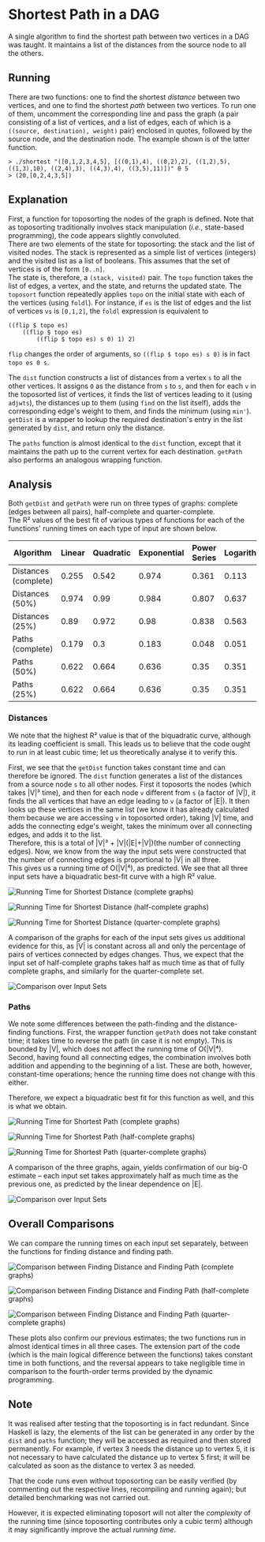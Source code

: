 # Shortest Path in a DAG
A single algorithm to find the shortest path between two vertices in a DAG was taught. It maintains a list of the distances from the source node to all the others.

## Running
There are two functions: one to find the shortest *distance* between two vertices, and one to find the shortest *path* between two vertices. To run one of them, uncomment the corresponding line and pass the graph (a pair consisting of a list of vertices, and a list of edges, each of which is a `((source, destination), weight)` pair) enclosed in quotes, followed by the source node, and the destination node. The example shown is of the latter function.
```
> ./shortest "([0,1,2,3,4,5], [((0,1),4), ((0,2),2), ((1,2),5), ((1,3),10), ((2,4),3), ((4,3),4), ((3,5),11)])" 0 5
> (20,[0,2,4,3,5])
```

## Explanation
First, a function for toposorting the nodes of the graph is defined. Note that as toposorting traditionally involves stack manipulation (*i.e.*, state-based programming), the code appears slightly convoluted.  
There are two elements of the state for toposorting: the stack and the list of visited nodes. The stack is represented as a simple list of vertices (integers) and the visited list as a list of booleans. This assumes that the set of vertices is of the form `[0..n]`.  
The state is, therefore, a `(stack, visited)` pair. The `topo` function takes the list of edges, a vertex, and the state, and returns the updated state. The `toposort` function repeatedly applies `topo` on the initial state with each of the vertices (using `foldl`). For instance, if `es` is the list of edges and the list of vertices `vs` is `[0,1,2]`, the `foldl` expression is equivalent to
```
((flip $ topo es)
    ((flip $ topo es) 
        ((flip $ topo es) s 0) 1) 2)
```
`flip` changes the order of arguments, so `((flip $ topo es) s 0)` is in fact `topo es 0 s`.  

The `dist` function constructs a list of distances from a vertex `s` to all the other vertices. It assigns `0` as the distance from `s` to `s`, and then for each `v` in the toposorted list of vertices, it finds the list of vertices leading to it (using `adjwts`), the distances up to them (using `find` on the list itself), adds the corresponding edge's weight to them, and finds the minimum (using `min'`).  
`getDist` is a wrapper to lookup the required destination's entry in the list generated by `dist`, and return only the distance.  

The `paths` function is almost identical to the `dist` function, except that it maintains the path up to the current vertex for each destination. `getPath` also performs an analogous wrapping function.

## Analysis
Both `getDist` and `getPath` were run on three types of graphs: complete (edges between all pairs), half-complete and quarter-complete.  
The R² values of the best fit of various types of functions for each of the functions' running times on each type of input are shown below.  

Algorithm            | Linear | Quadratic | Exponential | Power Series | Logarithmic  
-------------------- | ------ | --------- | ----------- | ------------ | -----------  
Distances (complete) | 0.255  | 0.542     | 0.974       | 0.361        | 0.113  
Distances (50%)      | 0.974  | 0.99      | 0.984       | 0.807        | 0.637  
Distances (25%)      | 0.89   | 0.972     | 0.98        | 0.838        | 0.563  
Paths (complete)     | 0.179  | 0.3       | 0.183       | 0.048        | 0.051  
Paths (50%)          | 0.622  | 0.664     | 0.636       | 0.35         | 0.351  
Paths (25%)          | 0.622  | 0.664     | 0.636       | 0.35         | 0.351  

### Distances
We note that the highest R² value is that of the biquadratic curve, although its leading coefficient is small. This leads us to believe that the code ought to run in at least cubic time; let us theoretically analyse it to verify this.  

First, we see that the `getDist` function takes constant time and can therefore be ignored. The `dist` function generates a list of the distances from a source node `s` to all other nodes. First it toposorts the nodes (which takes |V|³ time), and then for each node `v` different from `s` (a factor of |V|), it finds the all vertices that have an edge leading to `v` (a factor of |E|). It then looks up these vertices in the same list (we know it has already calculated them because we are accessing `v` in toposorted order), taking |V| time, and adds the connecting edge's weight, takes the minimum over all connecting edges, and adds it to the list.  
Therefore, this is a total of |V|³ + |V|(|E|+|V|)(the number of connecting edges). Now, we know from the way the input sets were constructed that the number of connecting edges is proportional to |V| in all three.  
This gives us a running time of O(|V|⁴), as predicted. We see that all three input sets have a biquadratic best-fit curve with a high R² value.  

![Running Time for Shortest Distance (complete graphs)](Dist100.png)  

![Running Time for Shortest Distance (half-complete graphs)](Dist50.png)  

![Running Time for Shortest Distance (quarter-complete graphs)](Dist25.png)  

A comparison of the graphs for each of the input sets gives us additional evidence for this, as |V| is constant across all and only the percentage of pairs of vertices connected by edges changes. Thus, we expect that the input set of half-complete graphs takes half as much time as that of fully complete graphs, and similarly for the quarter-complete set.  

![Comparison over Input Sets](CompDist.png)

### Paths
We note some differences between the path-finding and the distance-finding functions. First, the wrapper function `getPath` does not take constant time; it takes time to reverse the path (in case it is not empty). This is bounded by |V|, which does not affect the running time of O(|V|⁴).  
Second, having found all connecting edges, the combination involves both addition and appending to the beginning of a list. These are both, however, constant-time operations; hence the running time does not change with this either.  

Therefore, we expect a biquadratic best fit for this function as well, and this is what we obtain.  

![Running Time for Shortest Path (complete graphs)](Path100.png)  

![Running Time for Shortest Path (half-complete graphs)](Path50.png)  

![Running Time for Shortest Path (quarter-complete graphs)](Path25.png)  

A comparison of the three graphs, again, yields confirmation of our big-O estimate – each input set takes approximately half as much time as the previous one, as predicted by the linear dependence on |E|.  

![Comparison over Input Sets](CompPath.png)

## Overall Comparisons
We can compare the running times on each input set separately, between the functions for finding distance and finding path.  

![Comparison between Finding Distance and Finding Path (complete graphs)](Comp100.png)  

![Comparison between Finding Distance and Finding Path (half-complete graphs)](Comp50.png)  

![Comparison between Finding Distance and Finding Path (quarter-complete graphs)](Comp25.png)  

These plots also confirm our previous estimates; the two functions run in almost identical times in all three cases. The extension part of the code (which is the main logical difference between the functions) takes constant time in both functions, and the reversal appears to take negligible time in comparison to the fourth-order terms provided by the dynamic programming.  


## Note
It was realised after testing that the toposorting is in fact redundant. Since Haskell is lazy, the elements of the list can be generated in any order by the `dist` and `paths` function; they will be accessed as required and then stored permanently. For example, if vertex 3 needs the distance up to vertex 5, it is not necessary to have calculated the distance up to vertex 5 first; it will be calculated as soon as the distance to vertex 3 as needed.  

That the code runs even without toposorting can be easily verified (by commenting out the respective lines, recompiling and running again); but detailed benchmarking was not carried out.  

However, it is expected eliminating toposort will not alter the *complexity* of the running time (since toposorting contributes only a cubic term) although it may significantly improve the actual *running time*.
